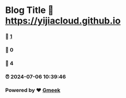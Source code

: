 # Blog Title :link: https://yijiacloud.github.io 
### :page_facing_up: [1](https://yijiacloud.github.io/tag.html) 
### :speech_balloon: 0 
### :hibiscus: 4 
### :alarm_clock: 2024-07-06 10:39:46 
### Powered by :heart: [Gmeek](https://github.com/Meekdai/Gmeek)
